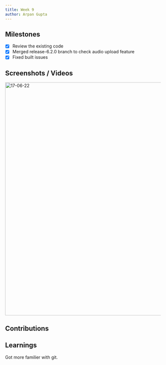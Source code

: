 ```yaml
---
title: Week 9
author: Arpan Gupta
---
```


## Milestones
- [X] Review the existing code
- [X] Merged release-6.2.0 branch to check audio upload feature
- [X] Fixed built issues

## Screenshots / Videos 
<img width="755" alt="17-06-22" src="https://github.com/Sunbird-inQuiry/editor/assets/98040726/c056d70e-ffbb-4346-8cc9-e9f79349f9fc"/> 

## Contributions

## Learnings
Got more familier with git.